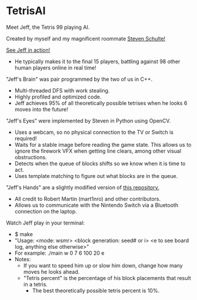 # TetrisAI

Meet Jeff, the Tetris 99 playing AI.
  
Created by myself and my magnificent roommate [Steven Schulte!](https://github.com/spschul)
  
[See Jeff in action!](https://www.youtube.com/watch?v=4Jm-x91pVQY)
* He typically makes it to the final 15 players, battling against 98 other human players online in real time!
  
"Jeff's Brain" was pair programmed by the two of us in C++.
* Multi-threaded DFS with work stealing.
* Highly profiled and optimized code.
* Jeff achieves 95% of all theoretically possible tetrises when he looks 6 moves into the future!
  
"Jeff's Eyes" were implemented by Steven in Python using OpenCV.
* Uses a webcam, so no physical connection to the TV or Switch is required!
* Waits for a stable image before reading the game state. This allows us to ignore the firework VFX when getting line clears, among other visual obstructions.
* Detects when the queue of blocks shifts so we know when it is time to act.
* Uses template matching to figure out what blocks are in the queue.
  
"Jeff's Hands" are a slightly modified version of [this repository.](https://github.com/mart1nro/joycontrol)
* All credit to Robert Martin (mart1nro) and other contributors.
* Allows us to communicate with the Nintendo Switch via a Bluetooth connection on the laptop.
  
Watch Jeff play in your terminal:
* $ make
* "Usage: <mode: wsmr> <block generation: seed# or i> <lookahead> <queue size> <game length> <num threads> <e to see board log, anything else otherwise>"
* For example: ./main w 0 7 6 100 20 e
* Notes:
    * If you want to speed him up or slow him down, change how many moves he looks ahead.
    * "Tetris percent" is the percentage of his block placements that result in a tetris.
        * The best theoretically possible tetris percent is 10%.
